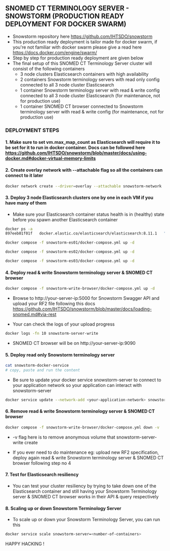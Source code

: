 ## SNOMED CT TERMINOLOGY SERVER - SNOWSTORM (PRODUCTION READY DEPLOYMENT FOR DOCKER SWARM)

- Snowstorm repository here https://github.com/IHTSDO/snowstorm
- This production ready deployment is tailor made for docker swarm, if you're not familiar with docker swarm please give a read here https://docs.docker.com/engine/swarm/
- Step by step for production ready deployment are given below
- The final setup of this SNOMED CT Terminology Server cluster will consist of the following containers
  - 3 node clusters Elasticsearch containers with high availability
  - 2 containers Snowstorm terminology servers with read only config connected to all 3 node cluster Elasticsearch
  - 1 container Snowstorm terminology server with read & write config connected to all 3 node cluster Elasticsearch (for maintenance, not for production use)
  - 1 container SNOMED CT browser connected to Snowstorm terminology server with read & write config (for maintenance, not for production use)

### DEPLOYMENT STEPS

#### 1. Make sure to set vm.max_map_count as Elasticsearch will require it to be set for it to run in docker container. Docs can be followed here https://github.com/IHTSDO/snowstorm/blob/master/docs/using-docker.md#docker-virtual-memory-limits

#### 2. Create overlay network with --attachable flag so all the containers can connect to it later

```bash
docker network create --driver=overlay --attachable snowstorm-network
```

#### 3. Deploy 3 node Elasticsearch clusters one by one in each VM if you have many of them

- Make sure your Elasticsearch container status health is in (healthy) state before you spawn another Elasticsearch container

```bash
docker ps -a
897eeb01f01f   docker.elastic.co/elasticsearch/elasticsearch:8.11.1   "/bin/tini -- /usr/l…"   27 minutes ago   Up 27 minutes (healthy)   9200/tcp, 9300/tcp                          snowstorm-es01
```

```bash
docker compose -f snowstorm-es01/docker-compose.yml up -d
```

```bash
docker compose -f snowstorm-es02/docker-compose.yml up -d
```

```bash
docker compose -f snowstorm-es03/docker-compose.yml up -d
```

#### 4. Deploy read & write Snowstorm terminology server & SNOMED CT browser

```bash
docker compose -f snowstorm-write-browser/docker-compose.yml up -d
```

- Browse to http://your-server-ip:5000 for Snowstorm Swagger API and upload your RF2 file following this docs https://github.com/IHTSDO/snowstorm/blob/master/docs/loading-snomed.md#via-rest

- Your can check the logs of your upload progress

```bash
docker logs -fn 10 snowstorm-server-write
```

- SNOMED CT browser will be on http://your-server-ip:9090

#### 5. Deploy read only Snowstorm terminology server

```bash
cat snowstorm-docker-service
# copy, paste and run the content
```

- Be sure to update your docker service snowstorm-server to connect to your application network so your application can interact with snowstorm-server

```bash
docker service update --network-add <your-application-network> snowstorm-server
```

#### 6. Remove read & write Snowstorm terminology server & SNOMED CT browser

```bash
docker compose -f snowstorm-write-browser/docker-compose.yml down -v
```

- -v flag here is to remove anonymous volume that snowstorm-server-write create

- If you ever need to do maintenance eg: upload new RF2 specification, deploy again read & write Snowstorm terminology server & SNOMED CT browser following step no 4

#### 7. Test for Elasticsearch resiliency

- You can test your cluster resiliency by trying to take down one of the Elasticsearch container and still having your Snowstorm Terminology server & SNOMED CT browser works in their API & query respectively

#### 8. Scaling up or down Snowstorm Terminology Server

- To scale up or down your Snowstorm Terminology Server, you can run this

```bash
docker service scale snowstorm-server=<number-of-containers>
```

HAPPY HACKING !

